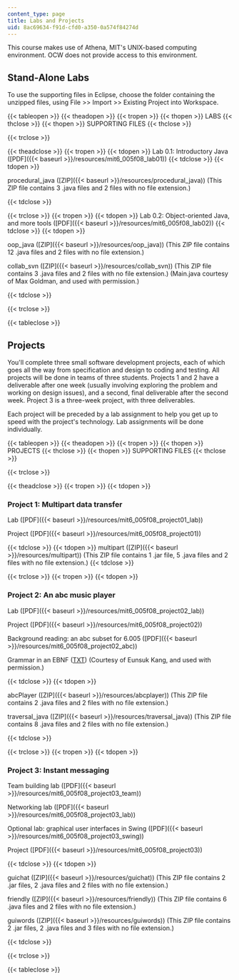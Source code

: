 ```yaml
---
content_type: page
title: Labs and Projects
uid: 8ac69634-f91d-cfd0-a350-0a574f84274d
---
```


This course makes use of Athena, MIT's UNIX-based computing environment. OCW does not provide access to this environment.

Stand-Alone Labs
----------------

To use the supporting files in Eclipse, choose the folder containing the unzipped files, using File >> Import >> Existing Project into Workspace.

{{< tableopen >}}
{{< theadopen >}}
{{< tropen >}}
{{< thopen >}}
LABS
{{< thclose >}}
{{< thopen >}}
SUPPORTING FILES
{{< thclose >}}

{{< trclose >}}

{{< theadclose >}}
{{< tropen >}}
{{< tdopen >}}
Lab 0.1: Introductory Java ([PDF]({{< baseurl >}}/resources/mit6_005f08_lab01))
{{< tdclose >}}
{{< tdopen >}}


procedural\_java ([ZIP]({{< baseurl >}}/resources/procedural_java)) (This ZIP file contains 3 .java files and 2 files with no file extension.)


{{< tdclose >}}

{{< trclose >}}
{{< tropen >}}
{{< tdopen >}}
Lab 0.2: Object-oriented Java, and more tools ([PDF]({{< baseurl >}}/resources/mit6_005f08_lab02))
{{< tdclose >}}
{{< tdopen >}}


oop\_java ([ZIP]({{< baseurl >}}/resources/oop_java)) (This ZIP file contains 12 .java files and 2 files with no file extension.)

collab\_svn ([ZIP]({{< baseurl >}}/resources/collab_svn)) (This ZIP file contains 3 .java files and 2 files with no file extension.) (Main.java courtesy of Max Goldman, and used with permission.)


{{< tdclose >}}

{{< trclose >}}

{{< tableclose >}}

Projects
--------

You'll complete three small software development projects, each of which goes all the way from specification and design to coding and testing. All projects will be done in teams of three students. Projects 1 and 2 have a deliverable after one week (usually involving exploring the problem and working on design issues), and a second, final deliverable after the second week. Project 3 is a three-week project, with three deliverables.

Each project will be preceded by a lab assignment to help you get up to speed with the project's technology. Lab assignments will be done individually.

{{< tableopen >}}
{{< theadopen >}}
{{< tropen >}}
{{< thopen >}}
PROJECTS
{{< thclose >}}
{{< thopen >}}
SUPPORTING FILES
{{< thclose >}}

{{< trclose >}}

{{< theadclose >}}
{{< tropen >}}
{{< tdopen >}}


### Project 1: Multipart data transfer

Lab ([PDF]({{< baseurl >}}/resources/mit6_005f08_project01_lab))

Project ([PDF]({{< baseurl >}}/resources/mit6_005f08_project01))


{{< tdclose >}}
{{< tdopen >}}
multipart ([ZIP]({{< baseurl >}}/resources/multipart)) (This ZIP file contains 1 .jar file, 5 .java files and 2 files with no file extension.)
{{< tdclose >}}

{{< trclose >}}
{{< tropen >}}
{{< tdopen >}}


### Project 2: An abc music player

Lab ([PDF]({{< baseurl >}}/resources/mit6_005f08_project02_lab))

Project ([PDF]({{< baseurl >}}/resources/mit6_005f08_project02))

Background reading: an abc subset for 6.005 ([PDF]({{< baseurl >}}/resources/mit6_005f08_project02_abc))

Grammar in an EBNF ([TXT](/courses/electrical-engineering-and-computer-science/6-005-elements-of-software-construction-fall-2008/labs-and-projects/abc_subset_bnf.txt)) (Courtesy of Eunsuk Kang, and used with permission.)


{{< tdclose >}}
{{< tdopen >}}


abcPlayer ([ZIP]({{< baseurl >}}/resources/abcplayer)) (This ZIP file contains 2 .java files and 2 files with no file extension.)

traversal\_java ([ZIP]({{< baseurl >}}/resources/traversal_java)) (This ZIP file contains 8 .java files and 2 files with no file extension.)


{{< tdclose >}}

{{< trclose >}}
{{< tropen >}}
{{< tdopen >}}


### Project 3: Instant messaging

Team building lab ([PDF]({{< baseurl >}}/resources/mit6_005f08_project03_team))

Networking lab ([PDF]({{< baseurl >}}/resources/mit6_005f08_project03_lab))

Optional lab: graphical user interfaces in Swing ([PDF]({{< baseurl >}}/resources/mit6_005f08_project03_swing))

Project ([PDF]({{< baseurl >}}/resources/mit6_005f08_project03))


{{< tdclose >}}
{{< tdopen >}}


guichat ([ZIP]({{< baseurl >}}/resources/guichat)) (This ZIP file contains 2 .jar files, 2 .java files and 2 files with no file extension.)

friendly ([ZIP]({{< baseurl >}}/resources/friendly)) (This ZIP file contains 6 .java files and 2 files with no file extension.)

guiwords ([ZIP]({{< baseurl >}}/resources/guiwords)) (This ZIP file contains 2 .jar files, 2 .java files and 3 files with no file extension.)


{{< tdclose >}}

{{< trclose >}}

{{< tableclose >}}
